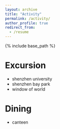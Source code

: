 ```yaml
---
layout: archive
title: "Activity"
permalink: /activity/
author_profile: true
redirect_from:
  - /resume
---
```


{% include base_path %}

Excursion
======
* shenzhen university
* shenzhen bay park
* window of world

Dining
======
* canteen
